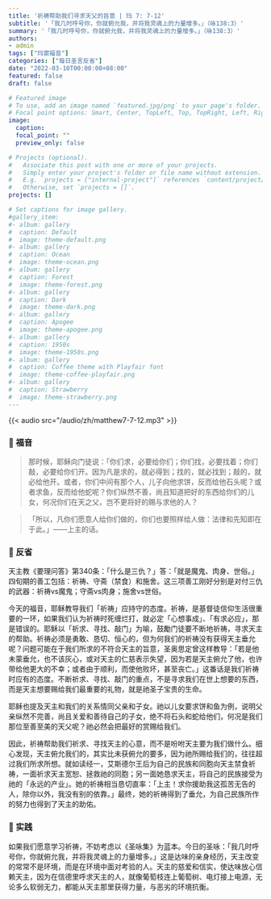 ```yaml
---
title: '祈祷帮助我们寻求天父的旨意 | 玛 7: 7-12'
subtitle: '「我几时呼号你，你就俯允我，并将我灵魂上的力量增多。」（咏138:3）'
summary: '「我几时呼号你，你就俯允我，并将我灵魂上的力量增多。」（咏138:3）'
authors:
- admin
tags: ["玛窦福音"]
categories: ["每日圣言反省"]
date: "2022-03-10T00:00:00+08:00"
featured: false
draft: false

# Featured image
# To use, add an image named `featured.jpg/png` to your page's folder.
# Focal point options: Smart, Center, TopLeft, Top, TopRight, Left, Right, BottomLeft, Bottom, BottomRight
image:
  caption:
  focal_point: ""
  preview_only: false

# Projects (optional).
#   Associate this post with one or more of your projects.
#   Simply enter your project's folder or file name without extension.
#   E.g. `projects = ["internal-project"]` references `content/project/deep-learning/index.md`.
#   Otherwise, set `projects = []`.
projects: []

# Set captions for image gallery.
#gallery_item:
#- album: gallery
#  caption: Default
#  image: theme-default.png
#- album: gallery
#  caption: Ocean
#  image: theme-ocean.png
#- album: gallery
#  caption: Forest
#  image: theme-forest.png
#- album: gallery
#  caption: Dark
#  image: theme-dark.png
#- album: gallery
#  caption: Apogee
#  image: theme-apogee.png
#- album: gallery
#  caption: 1950s
#  image: theme-1950s.png
#- album: gallery
#  caption: Coffee theme with Playfair font
#  image: theme-coffee-playfair.png
#- album: gallery
#  caption: Strawberry
#  image: theme-strawberry.png
---
```


{{< audio src="/audio/zh/matthew7-7-12.mp3" >}}

### :love_letter: 福音
> 那时候，耶稣向门徒说：「你们求，必要给你们；你们找，必要找着；你们敲，必要给你们开。因为凡是求的，就必得到；找的，就必找到；敲的，就必给他开。或者，你们中间有那个人，儿子向他求饼，反而给他石头呢？或者求鱼，反而给他蛇呢？你们纵然不善，尚且知道把好的东西给你们的儿女，何况你们在天之父，岂不更将好的赐与求他的人？

> 「所以，凡你们愿意人给你们做的，你们也要照样给人做：法律和先知即在于此。」——上主的话。

### :speech_balloon: 反省
天主教《要理问答》第340条：「什么是三仇？」答：「就是魔鬼、肉身、世俗。」四旬期的善工包括：祈祷、守斋（禁食）和施舍。这三项善工刚好分别是对付三仇的武器：祈祷vs魔鬼；守斋vs肉身；施舍vs世俗。

今天的福音，耶稣教导我们「祈祷」应持守的态度。祈祷，是基督徒信仰生活很重要的一环，如果我们认为祈祷时死缠烂打，就必定「心想事成」、「有求必应」，那是错误的。耶稣以「祈求、寻找、敲门」为喻，鼓勵门徒要不断地祈祷，寻求天主的帮助。祈祷必须是勇敢、恳切、恒心的，但为何我们的祈祷没有获得天主垂允呢？问题可能在于我们所求的不符合天主的旨意，圣奥思定曾这样教导：「若是他未蒙垂允，也不该灰心，或对天主的仁慈表示失望，因为若是天主俯允了他，也许带给他更大的不幸；或者由于顺利，而使他败坏，甚至丧亡。」这番话是我们祈祷时应有的态度。不断祈求、寻找、敲门的重点，不是寻求我们在世上想要的东西，而是天主想要赐给我们最重要的礼物，就是祂圣子宝贵的生命。

耶稣也提及天主和我们的关系情同父亲和子女。祂以儿女要求饼和鱼为例，说明父亲纵然不完善，尚且关爱和善待自己的子女，绝不将石头和蛇给他们，何况是我们那位至善至美的天父呢？祂必然会把最好的赏赐给我们。

因此，祈祷帮助我们祈求、寻找天主的心意，而不是吩咐天主要为我们做什么。细心发现，天主俯允我们的，其实比未获俯允的要多，因为祂所赐给我们的，往往超过我们所求所想。就如读经一，艾斯德尔王后为自己的民族和同胞向天主禁食祈祷，一面祈求天主宽恕、拯救祂的同胞；另一面她恳求天主，将自己的民族接受为祂的「永远的产业」。她的祈祷相当恳切直率：「上主！求你援助我这孤苦无告的人，除你以外，我没有别的依靠。」最终，她的祈祷得到了垂允，为自己民族所作的努力也得到了天主的助佑。

### :runner: 实践
如果我们愿意学习祈祷，不妨考虑以《圣咏集》为蓝本。今日的圣咏：「我几时呼号你，你就俯允我，并将我灵魂上的力量增多。」这是达味的亲身经历，天主改变的常常不是环境，而是在环境中面对考验的人。天主的慈爱和信实，使达味放心信赖天主，因为在信德里呼求天主的人，就像葡萄枝连上葡萄树、电灯接上电源，无论多么软弱无力，都能从天主那里获得力量，与恶劣的环境抗衡。
